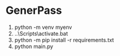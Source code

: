 # GenerPass

1) python -m venv myenv
2) ..\Scripts\activate.bat
3) python -m pip install -r requirements.txt
4) python main.py
